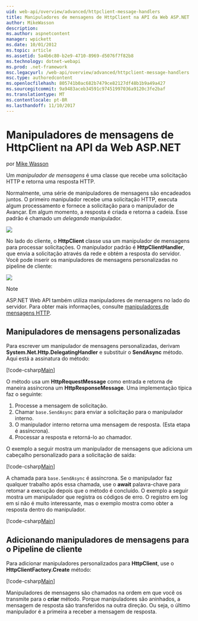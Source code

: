 ```yaml
---
uid: web-api/overview/advanced/httpclient-message-handlers
title: Manipuladores de mensagens de HttpClient na API da Web ASP.NET | Microsoft Docs
author: MikeWasson
description: 
ms.author: aspnetcontent
manager: wpickett
ms.date: 10/01/2012
ms.topic: article
ms.assetid: 5a4b6c80-b2e9-4710-8969-d5076f7f82b8
ms.technology: dotnet-webapi
ms.prod: .net-framework
msc.legacyurl: /web-api/overview/advanced/httpclient-message-handlers
msc.type: authoredcontent
ms.openlocfilehash: 805741b0ac682b7479ce82127df48b1b9a49a427
ms.sourcegitcommit: 9a9483aceb34591c97451997036a9120c3fe2baf
ms.translationtype: MT
ms.contentlocale: pt-BR
ms.lasthandoff: 11/10/2017
---
```

<a name="httpclient-message-handlers-in-aspnet-web-api"></a>Manipuladores de mensagens de HttpClient na API da Web ASP.NET
====================
por [Mike Wasson](https://github.com/MikeWasson)

Um *manipulador de mensagens* é uma classe que recebe uma solicitação HTTP e retorna uma resposta HTTP.

Normalmente, uma série de manipuladores de mensagens são encadeados juntos. O primeiro manipulador recebe uma solicitação HTTP, executa algum processamento e fornece a solicitação para o manipulador de Avançar. Em algum momento, a resposta é criada e retorna a cadeia. Esse padrão é chamado um *delegando* manipulador.

![](httpclient-message-handlers/_static/image1.png)

No lado do cliente, o **HttpClient** classe usa um manipulador de mensagens para processar solicitações. O manipulador padrão é **HttpClientHandler**, que envia a solicitação através da rede e obtém a resposta do servidor. Você pode inserir os manipuladores de mensagens personalizadas no pipeline de cliente:

![](httpclient-message-handlers/_static/image2.png)

> [!NOTE]
> ASP.NET Web API também utiliza manipuladores de mensagens no lado do servidor. Para obter mais informações, consulte [manipuladores de mensagens HTTP](http-message-handlers.md).


## <a name="custom-message-handlers"></a>Manipuladores de mensagens personalizadas

Para escrever um manipulador de mensagens personalizadas, derivam **System.Net.Http.DelegatingHandler** e substituir o **SendAsync** método. Aqui está a assinatura do método:

[!code-csharp[Main](httpclient-message-handlers/samples/sample1.cs)]

O método usa um **HttpRequestMessage** como entrada e retorna de maneira assíncrona um **HttpResponseMessage**. Uma implementação típica faz o seguinte:

1. Processe a mensagem de solicitação.
2. Chamar `base.SendAsync` para enviar a solicitação para o manipulador interno.
3. O manipulador interno retorna uma mensagem de resposta. (Esta etapa é assíncrona).
4. Processar a resposta e retorná-lo ao chamador.

O exemplo a seguir mostra um manipulador de mensagens que adiciona um cabeçalho personalizado para a solicitação de saída:

[!code-csharp[Main](httpclient-message-handlers/samples/sample2.cs)]

A chamada para `base.SendAsync` é assíncrona. Se o manipulador faz qualquer trabalho após essa chamada, use o **await** palavra-chave para retomar a execução depois que o método é concluído. O exemplo a seguir mostra um manipulador que registra os códigos de erro. O registro em log em si não é muito interessante, mas o exemplo mostra como obter a resposta dentro do manipulador.

[!code-csharp[Main](httpclient-message-handlers/samples/sample3.cs?highlight=10,13)]

## <a name="adding-message-handlers-to-the-client-pipeline"></a>Adicionando manipuladores de mensagens para o Pipeline de cliente

Para adicionar manipuladores personalizados para **HttpClient**, use o **HttpClientFactory.Create** método:

[!code-csharp[Main](httpclient-message-handlers/samples/sample4.cs)]

Manipuladores de mensagens são chamados na ordem em que você os transmite para o **criar** método. Porque manipuladores são aninhados, a mensagem de resposta são transferidos na outra direção. Ou seja, o último manipulador é a primeira a receber a mensagem de resposta.
